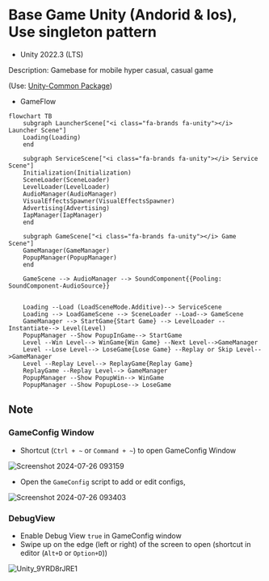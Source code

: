 # Base Game Unity (Andorid & Ios), Use singleton pattern
- Unity 2022.3 (LTS)
  
Description: Gamebase for mobile hyper casual, casual game 


(Use: [Unity-Common Package](https://github.com/wolf-package/unity-common))

- GameFlow

```mermaid
flowchart TB
    subgraph LauncherScene["<i class="fa-brands fa-unity"></i> Launcher Scene"]
    Loading(Loading)
    end

    subgraph ServiceScene["<i class="fa-brands fa-unity"></i> Service Scene"]
    Initialization(Initialization)
    SceneLoader(SceneLoader)
    LevelLoader(LevelLoader)
    AudioManager(AudioManager)
    VisualEffectsSpawner(VisualEffectsSpawner)
    Advertising(Advertising)
    IapManager(IapManager)
    end

    subgraph GameScene["<i class="fa-brands fa-unity"></i> Game Scene"]
    GameManager(GameManager)
    PopupManager(PopupManager)
    end

    GameScene --> AudioManager --> SoundComponent{{Pooling: SoundComponent-AudioSource}}


    Loading --Load (LoadSceneMode.Additive)--> ServiceScene
    Loading --> LoadGameScene --> SceneLoader --Load--> GameScene
    GameManager --> StartGame{Start Game} --> LevelLoader --Instantiate--> Level(Level)
    PopupManager --Show PopupInGame--> StartGame
    Level --Win Level--> WinGame{Win Game} --Next Level-->GameManager
    Level --Lose Level--> LoseGame{Lose Game} --Replay or Skip Level-->GameManager
    Level --Replay Level--> ReplayGame{Replay Game}
    ReplayGame --Replay Level--> GameManager
    PopupManager --Show PopupWin--> WinGame
    PopupManager --Show PopupLose--> LoseGame
```

## Note
### GameConfig Window
- Shortcut (`Ctrl + ~` or `Command + ~`) to open GameConfig Window

![Screenshot 2024-07-26 093159](https://github.com/user-attachments/assets/11ac42bb-3ea1-489b-afe6-00fabd409ec0)

- Open the `GameConfig` script to add or edit configs,


![Screenshot 2024-07-26 093403](https://github.com/user-attachments/assets/10b0a2ce-7f34-48ea-b6fe-487b640c3cbf)

### DebugView

- Enable Debug View `true` in GameConfig window
- Swipe up on the edge (left or right) of the screen to open (shortcut in editor (`Alt+D` or `Option+D`))


![Unity_9YRD8rJRE1](https://github.com/user-attachments/assets/73692ff8-918a-4721-bd7b-c380d4a9cb14)
